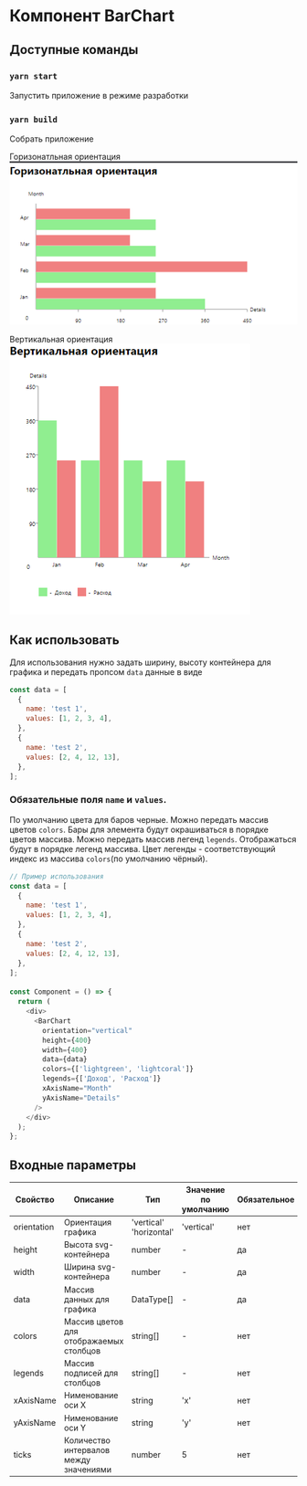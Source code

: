 # Компонент BarChart

## Доступные команды

### `yarn start`

Запустить приложение в режиме разработки

### `yarn build`

Собрать приложение

Горизонатльная ориентация
![horizontal.png](horizontal.png)

Вертикальная ориентация
![vertical.png](vertical.png)

## Как использовать

Для использования нужно задать ширину, высоту контейнера для графика и передать пропсом `data` данные в виде

```javascript
const data = [
  {
    name: 'test 1',
    values: [1, 2, 3, 4],
  },
  {
    name: 'test 2',
    values: [2, 4, 12, 13],
  },
];
```

### Обязательные поля `name` и `values`.

По умолчанию цвета для баров черные.
Можно передать массив цветов `colors`. Бары для элемента будут окрашиваться в порядке цветов массива.
Можно передать массив легенд `legends`. Отображаться будут в порядке легенд массива. Цвет легенды - соответствующий индекс из массива `colors`(по умолчанию чёрный).

```javascript
// Пример использования
const data = [
  {
    name: 'test 1',
    values: [1, 2, 3, 4],
  },
  {
    name: 'test 2',
    values: [2, 4, 12, 13],
  },
];

const Component = () => {
  return (
    <div>
      <BarChart
        orientation="vertical"
        height={400}
        width={400}
        data={data}
        colors={['lightgreen', 'lightcoral']}
        legends={['Доход', 'Расход']}
        xAxisName="Month"
        yAxisName="Details"
      />
    </div>
  );
};
```

## Входные параметры

| Свойство    | Описание                                | Тип                     | Значение по умолчанию | Обязательное |
| ----------- | --------------------------------------- | ----------------------- | --------------------- | ------------ |
| orientation | Ориентация графика                      | 'vertical' 'horizontal' | 'vertical'            | нет          |
| height      | Высота svg-контейнера                   | number                  | -                     | да           |
| width       | Ширина svg-контейнера                   | number                  | -                     | да           |
| data        | Массив данных для графика               | DataType[]              | -                     | да           |
| colors      | Массив цветов для отображаемых столбцов | string[]                | -                     | нет          |
| legends     | Массив подписей для столбцов            | string[]                | -                     | нет          |
| xAxisName   | Нименование оси Х                       | string                  | 'x'                   | нет          |
| yAxisName   | Нименование оси Y                       | string                  | 'y'                   | нет          |
| ticks       | Количество интервалов между значениями  | number                  | 5                     | нет          |
